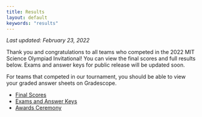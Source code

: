 ```yaml
---
title: Results
layout: default
keywords: "results"
---
```


_Last updated: February 23, 2022_

Thank you and congratulations to all teams who competed in the 2022 MIT Science Olympiad Invitational! You can view the final scores and full results below. Exams and answer keys for public release will be updated soon.

For teams that competed in our tournament, you should be able to view your graded answer sheets on Gradescope.

-   [Final Scores](https://www.duosmium.org/results/2022-01-22_mit_invitational_c)
-   [Exams and Answer Keys](https://drive.google.com/drive/folders/1t67OdhZRW7FkenNQUKV7svAGme3j5lVG?usp=sharing)
-   [Awards Ceremony](https://youtu.be/9cz-fXTzkPs)
